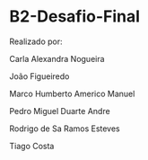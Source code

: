 # B2-Desafio-Final

Realizado por:

Carla Alexandra Nogueira

João Figueiredo

Marco Humberto Americo Manuel

Pedro Miguel Duarte Andre

Rodrigo de Sa Ramos Esteves

Tiago Costa

